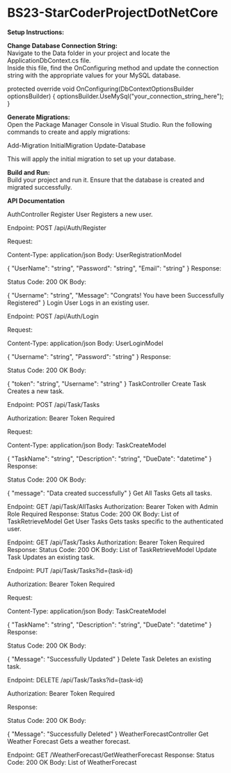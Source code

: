 # BS23-StarCoderProjectDotNetCore<br>

**Setup Instructions:**<br>

**Change Database Connection String:**<br>
Navigate to the Data folder in your project and locate the ApplicationDbContext.cs file.<br> Inside this file, find the OnConfiguring method and update the connection string with the appropriate values for your MySQL database.

protected override void OnConfiguring(DbContextOptionsBuilder optionsBuilder)
{
     optionsBuilder.UseMySql("your_connection_string_here");
}

**Generate Migrations:**<br>
Open the Package Manager Console in Visual Studio. Run the following commands to create and apply migrations:

Add-Migration InitialMigration
Update-Database

This will apply the initial migration to set up your database.

**Build and Run:**<br>
Build your project and run it. Ensure that the database is created and migrated successfully.

**API Documentation**<br>

AuthController
Register User
Registers a new user.

Endpoint: POST /api/Auth/Register

Request:

Content-Type: application/json
Body: UserRegistrationModel

{
  "UserName": "string",
  "Password": "string",
  "Email": "string"
}
Response:

Status Code: 200 OK
Body:

{
  "Username": "string",
  "Message": "Congrats! You have been Successfully Registered"
}
Login User
Logs in an existing user.

Endpoint: POST /api/Auth/Login

Request:

Content-Type: application/json
Body: UserLoginModel

{
  "Username": "string",
  "Password": "string"
}
Response:

Status Code: 200 OK
Body:

{
  "token": "string",
  "Username": "string"
}
TaskController
Create Task
Creates a new task.

Endpoint: POST /api/Task/Tasks

Authorization: Bearer Token Required

Request:

Content-Type: application/json
Body: TaskCreateModel

{
  "TaskName": "string",
  "Description": "string",
  "DueDate": "datetime"
}
Response:

Status Code: 200 OK
Body:

{
  "message": "Data created successfully"
}
Get All Tasks
Gets all tasks.

Endpoint: GET /api/Task/AllTasks
Authorization: Bearer Token with Admin Role Required
Response:
Status Code: 200 OK
Body: List of TaskRetrieveModel
Get User Tasks
Gets tasks specific to the authenticated user.

Endpoint: GET /api/Task/Tasks
Authorization: Bearer Token Required
Response:
Status Code: 200 OK
Body: List of TaskRetrieveModel
Update Task
Updates an existing task.

Endpoint: PUT /api/Task/Tasks?id={task-id}

Authorization: Bearer Token Required

Request:

Content-Type: application/json
Body: TaskCreateModel

{
  "TaskName": "string",
  "Description": "string",
  "DueDate": "datetime"
}
Response:

Status Code: 200 OK
Body:

{
  "Message": "Successfully Updated"
}
Delete Task
Deletes an existing task.

Endpoint: DELETE /api/Task/Tasks?id={task-id}

Authorization: Bearer Token Required

Response:

Status Code: 200 OK
Body:

{
  "Message": "Successfully Deleted"
}
WeatherForecastController
Get Weather Forecast
Gets a weather forecast.

Endpoint: GET /WeatherForecast/GetWeatherForecast
Response:
Status Code: 200 OK
Body: List of WeatherForecast

